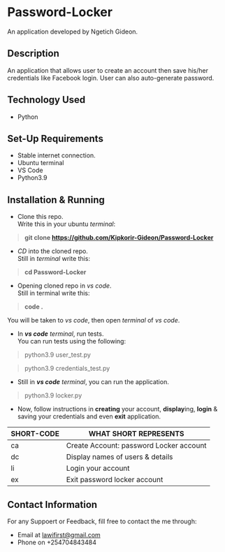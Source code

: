 # Password-Locker
An application developed by Ngetich Gideon.

## Description
An application that allows user to create an account then save his/her credentials like  Facebook login. User can also auto-generate password.

## Technology Used
* Python

## Set-Up Requirements
* Stable internet connection.
* Ubuntu terminal
* VS Code
* Python3.9

## Installation & Running
* Clone this repo.\
Write this in your ubuntu _terminal_: 
>**git clone https://github.com/Kipkorir-Gideon/Password-Locker**
* _CD_ into the cloned repo.\
Still in _terminal_ write this:
>**cd Password-Locker**
* Opening cloned repo in _vs code_.\
Still in terminal write this: 
>**code .**
 
You will be taken to _vs code_, then open _terminal_ of _vs code_.
* In _**vs code** terminal_, run tests.\
You can run tests using the following:
>python3.9 user_test.py

>python3.9 credentials_test.py

* Still in  _**vs code** terminal_, you can run the application.
>python3.9 locker.py
* Now, follow instructions in **creating** your account, **display**ing, **login** & saving your credentials and even **exit** application.


|SHORT-CODE|WHAT SHORT REPRESENTS|
|----------|---------------------|
|ca|Create Account: password Locker account|
|dc|Display names of users & details|
|li|Login your account|
|ex|Exit password locker account|


## Contact Information
For any Suppoert or Feedback, fill free to contact the me through: 
* Email at lawifirst@gmail.com 
* Phone on +254704843484
